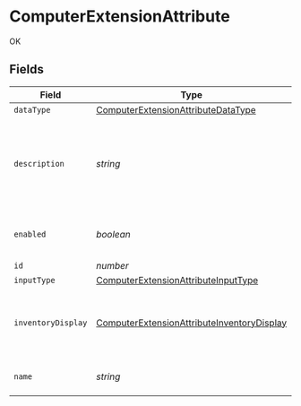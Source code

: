 # ComputerExtensionAttribute

OK


## Fields

| Field                                                                                                           | Type                                                                                                            | Required                                                                                                        | Description                                                                                                     | Example                                                                                                         |
| --------------------------------------------------------------------------------------------------------------- | --------------------------------------------------------------------------------------------------------------- | --------------------------------------------------------------------------------------------------------------- | --------------------------------------------------------------------------------------------------------------- | --------------------------------------------------------------------------------------------------------------- |
| `dataType`                                                                                                      | [ComputerExtensionAttributeDataType](../../models/shared/computerextensionattributedatatype.md)                 | :heavy_minus_sign:                                                                                              | N/A                                                                                                             |                                                                                                                 |
| `description`                                                                                                   | *string*                                                                                                        | :heavy_minus_sign:                                                                                              | Description of the extension attribute                                                                          | Number of charge cycles logged on the current battery                                                           |
| `enabled`                                                                                                       | *boolean*                                                                                                       | :heavy_minus_sign:                                                                                              | Only applicable to script input type                                                                            | true                                                                                                            |
| `id`                                                                                                            | *number*                                                                                                        | :heavy_minus_sign:                                                                                              | N/A                                                                                                             | 1                                                                                                               |
| `inputType`                                                                                                     | [ComputerExtensionAttributeInputType](../../models/shared/computerextensionattributeinputtype.md)               | :heavy_minus_sign:                                                                                              | N/A                                                                                                             |                                                                                                                 |
| `inventoryDisplay`                                                                                              | [ComputerExtensionAttributeInventoryDisplay](../../models/shared/computerextensionattributeinventorydisplay.md) | :heavy_minus_sign:                                                                                              | Category in which to display the extension attribute in Jamf Pro                                                |                                                                                                                 |
| `name`                                                                                                          | *string*                                                                                                        | :heavy_check_mark:                                                                                              | Extension attribute name                                                                                        | Battery Cycle Count                                                                                             |